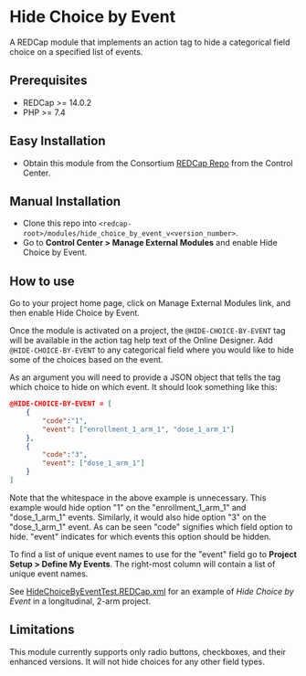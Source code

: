 # Hide Choice by Event
A REDCap module that implements an action tag to hide a categorical field choice on a specified list of events.

## Prerequisites
- REDCap >= 14.0.2
- PHP >= 7.4

## Easy Installation
- Obtain this module from the Consortium [REDCap Repo](https://redcap.vanderbilt.edu/consortium/modules/index.php) from the Control Center.

## Manual Installation
- Clone this repo into `<redcap-root>/modules/hide_choice_by_event_v<version_number>`.
- Go to **Control Center > Manage External Modules** and enable Hide Choice by Event.

## How to use
Go to your project home page, click on Manage External Modules link, and then enable Hide Choice by Event.

Once the module is activated on a project, the `@HIDE-CHOICE-BY-EVENT` tag will be available in the action tag help text of the Online Designer. Add `@HIDE-CHOICE-BY-EVENT` to any categorical field where you would like to hide some of the choices based on the event.

As an argument you will need to provide a JSON object that tells the tag which choice to hide on which event. It should look something like this:
```json
@HIDE-CHOICE-BY-EVENT = [
    {
        "code":"1",
        "event": ["enrollment_1_arm_1", "dose_1_arm_1"]
    },
    {
        "code":"3",
        "event": ["dose_1_arm_1"]
    }
]
```
Note that the whitespace in the above example is unnecessary. This example would hide option "1" on the "enrollment_1_arm_1" and "dose_1_arm_1" events. Similarly, it would also hide option "3" on the  "dose_1_arm_1" event. As can be seen "code" signifies which field option to hide. "event" indicates for which events this option should be hidden.

To find a list of unique event names to use for the "event" field go to **Project Setup > Define My Events**. The right-most column will contain a list of unique event names.

See [HideChoiceByEventTest.REDCap.xml](examples/HideChoiceByEventTest.REDCap.xml) for an example of _Hide Choice by Event_ in a longitudinal, 2-arm project.

## Limitations

This module currently supports only radio buttons, checkboxes, and their enhanced versions. It will not hide choices for any other field types.
